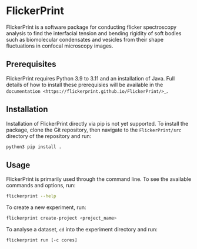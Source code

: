 # FlickerPrint

FlickerPrint is a software package for conducting flicker spectroscopy analysis to find the interfacial tension and bending rigidity of soft bodies such as biomolecular condensates and vesicles from their shape fluctuations in confocal microscopy images.

## Prerequisites

FlickerPrint requires Python 3.9 to 3.11 and an installation of Java.
Full details of how to install these prerequisies will be available in the `documentation <https://flickerprint.github.io/FlickerPrint/>`_.

## Installation

Installation of FlickerPrint directly via pip is not yet supported. To install the package, clone the Git repository, then navigate to the ``FlickerPrint/src`` directory of the repository and run:

```bash
python3 pip install .
```

## Usage

FlickerPrint is primarily used through the command line. To see the available commands and options, run:

```bash
flickerprint --help
```

To create a new experiment, run:

```bash
flickerprint create-project <project_name>
```

To analyse a dataset, ``cd`` into the experiment directory and run:

```bash
flickerprint run [-c cores]
```
